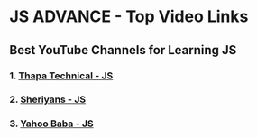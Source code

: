 # JS ADVANCE - Top Video Links

## Best YouTube Channels for Learning JS 

### 1. [Thapa Technical - JS](https://www.youtube.com/watch?v=YwsOCN8woA8&pp=ygUTanMgYWR2YW5jZSBvbmUgc2hvdA%3D%3D)

### 2. [Sheriyans - JS](https://www.youtube.com/watch?v=EgDmCbhmstU&pp=ygUTanMgYWR2YW5jZSBvbmUgc2hvdA%3D%3D)

### 3. [Yahoo Baba - JS](https://www.youtube.com/watch?v=IUFJzLlf2cE&list=PL0b6OzIxLPbzvz4j1N4J8zCY8mu3l29MG)
